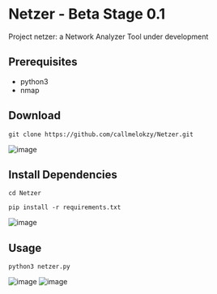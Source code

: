 # Netzer - Beta Stage 0.1

Project netzer: 
a Network Analyzer Tool
under development

## Prerequisites
- python3
- nmap 

## Download <br>
```
git clone https://github.com/callmelokzy/Netzer.git
```
![image](https://user-images.githubusercontent.com/56486732/214091820-16279d0a-a0b3-4165-b6da-738e075b50cb.png)


## Install Dependencies <br>
```
cd Netzer
```
```
pip install -r requirements.txt
```
![image](https://user-images.githubusercontent.com/56486732/214092133-5018223d-1230-44aa-82f8-475906faca29.png)


## Usage <br>
```
python3 netzer.py
```
![image](https://user-images.githubusercontent.com/56486732/214092341-16c7151e-b985-4846-a513-d29483ee1c51.png)
![image](https://user-images.githubusercontent.com/56486732/214092464-88dca203-8b4f-4170-8b60-a0109270ed36.png)
